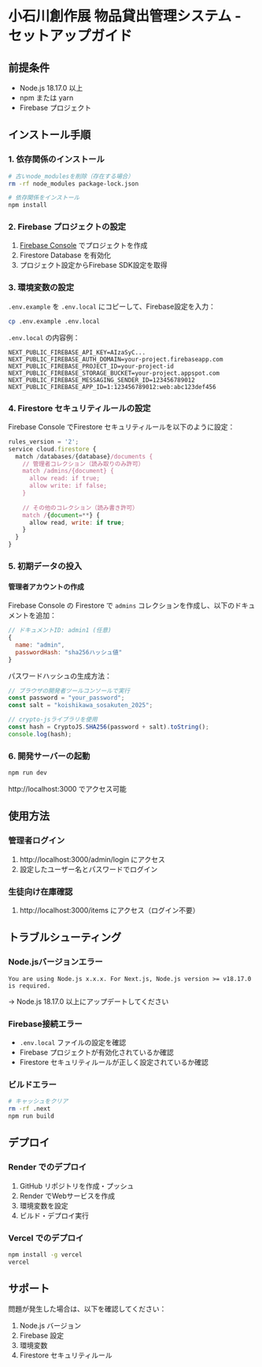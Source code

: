 # 小石川創作展 物品貸出管理システム - セットアップガイド

## 前提条件

- Node.js 18.17.0 以上
- npm または yarn
- Firebase プロジェクト

## インストール手順

### 1. 依存関係のインストール

```bash
# 古いnode_modulesを削除（存在する場合）
rm -rf node_modules package-lock.json

# 依存関係をインストール
npm install
```

### 2. Firebase プロジェクトの設定

1. [Firebase Console](https://console.firebase.google.com/) でプロジェクトを作成
2. Firestore Database を有効化
3. プロジェクト設定からFirebase SDK設定を取得

### 3. 環境変数の設定

`.env.example` を `.env.local` にコピーして、Firebase設定を入力：

```bash
cp .env.example .env.local
```

`.env.local` の内容例：
```env
NEXT_PUBLIC_FIREBASE_API_KEY=AIzaSyC...
NEXT_PUBLIC_FIREBASE_AUTH_DOMAIN=your-project.firebaseapp.com
NEXT_PUBLIC_FIREBASE_PROJECT_ID=your-project-id
NEXT_PUBLIC_FIREBASE_STORAGE_BUCKET=your-project.appspot.com
NEXT_PUBLIC_FIREBASE_MESSAGING_SENDER_ID=123456789012
NEXT_PUBLIC_FIREBASE_APP_ID=1:123456789012:web:abc123def456
```

### 4. Firestore セキュリティルールの設定

Firebase Console でFirestore セキュリティルールを以下のように設定：

```javascript
rules_version = '2';
service cloud.firestore {
  match /databases/{database}/documents {
    // 管理者コレクション（読み取りのみ許可）
    match /admins/{document} {
      allow read: if true;
      allow write: if false;
    }
    
    // その他のコレクション（読み書き許可）
    match /{document=**} {
      allow read, write: if true;
    }
  }
}
```

### 5. 初期データの投入

#### 管理者アカウントの作成

Firebase Console の Firestore で `admins` コレクションを作成し、以下のドキュメントを追加：

```javascript
// ドキュメントID: admin1 (任意)
{
  name: "admin",
  passwordHash: "sha256ハッシュ値"
}
```

パスワードハッシュの生成方法：
```javascript
// ブラウザの開発者ツールコンソールで実行
const password = "your_password";
const salt = "koishikawa_sosakuten_2025";

// crypto-jsライブラリを使用
const hash = CryptoJS.SHA256(password + salt).toString();
console.log(hash);
```

### 6. 開発サーバーの起動

```bash
npm run dev
```

http://localhost:3000 でアクセス可能

## 使用方法

### 管理者ログイン
1. http://localhost:3000/admin/login にアクセス
2. 設定したユーザー名とパスワードでログイン

### 生徒向け在庫確認
1. http://localhost:3000/items にアクセス（ログイン不要）

## トラブルシューティング

### Node.jsバージョンエラー
```
You are using Node.js x.x.x. For Next.js, Node.js version >= v18.17.0 is required.
```

→ Node.js 18.17.0 以上にアップデートしてください

### Firebase接続エラー
- `.env.local` ファイルの設定を確認
- Firebase プロジェクトが有効化されているか確認
- Firestore セキュリティルールが正しく設定されているか確認

### ビルドエラー
```bash
# キャッシュをクリア
rm -rf .next
npm run build
```

## デプロイ

### Render でのデプロイ
1. GitHub リポジトリを作成・プッシュ
2. Render でWebサービスを作成
3. 環境変数を設定
4. ビルド・デプロイ実行

### Vercel でのデプロイ
```bash
npm install -g vercel
vercel
```

## サポート

問題が発生した場合は、以下を確認してください：
1. Node.js バージョン
2. Firebase 設定
3. 環境変数
4. Firestore セキュリティルール
